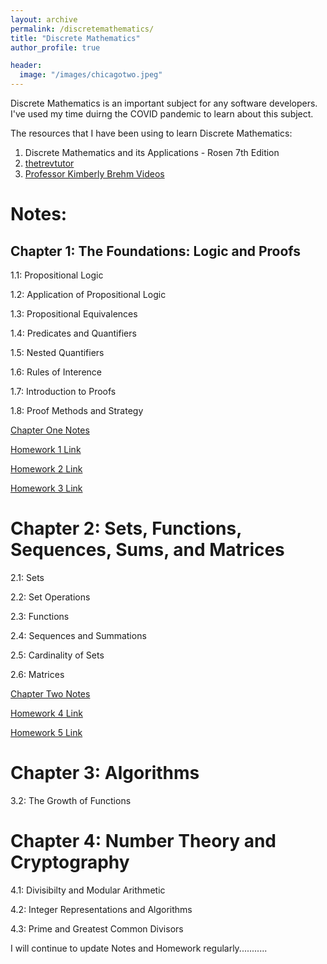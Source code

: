 ```yaml
---
layout: archive
permalink: /discretemathematics/
title: "Discrete Mathematics"
author_profile: true

header:
  image: "/images/chicagotwo.jpeg"
---
```



Discrete Mathematics is an important subject for any software developers. I've used my time duirng the COVID pandemic to learn about this subject. 

The resources that I have been using to learn Discrete Mathematics:

1. Discrete Mathematics and its Applications - Rosen 7th Edition
2. [thetrevtutor](https://trevtutor.com/discretemath/discretemath1/)
3. [Professor Kimberly Brehm Videos](https://www.youtube.com/watch?v=A3Ffwsnad0k&list=PLl-gb0E4MII28GykmtuBXNUNoej-vY5Rz)

# Notes:

## Chapter 1: The Foundations: Logic and Proofs

1.1: Propositional Logic

1.2: Application of Propositional Logic

1.3: Propositional Equivalences

1.4: Predicates and Quantifiers

1.5: Nested Quantifiers

1.6: Rules of Interence

1.7: Introduction to Proofs

1.8: Proof Methods and Strategy

[Chapter One Notes](https://github.com/devinpowers/discrete-mathematics/blob/master/Logic%20and%20Proofs%201.1-1.8.pdf)

[Homework 1 Link](https://github.com/devinpowers/discrete-mathematics/blob/master/Homework%20Problems/CSE%20260%20HW%231.pdf)

[Homework 2 Link](https://github.com/devinpowers/discrete-mathematics/blob/master/Homework%20Problems/CSE%20260%20HW%232.pdf)

[Homework 3 Link](https://github.com/devinpowers/discrete-mathematics/blob/master/Homework%20Problems/CSE%20260%20HW%233.pdf)

# Chapter 2: Sets, Functions, Sequences, Sums, and Matrices

2.1: Sets

2.2: Set Operations

2.3: Functions

2.4: Sequences and Summations

2.5: Cardinality of Sets

2.6: Matrices

[Chapter Two Notes](https://github.com/devinpowers/discrete-mathematics/blob/master/Set%20Theory%20Chapter%202.1-2.6.pdf)

[Homework 4 Link](https://github.com/devinpowers/discrete-mathematics/blob/master/Homework%20Problems/CSE%20260%20HW%234.pdf)

[Homework 5 Link](https://github.com/devinpowers/discrete-mathematics/blob/master/Homework%20Problems/CSE%20260%20HW%235.pdf)

# Chapter 3: Algorithms

3.2: The Growth of Functions

# Chapter 4: Number Theory and Cryptography

4.1: Divisibilty and Modular Arithmetic

4.2: Integer Representations and Algorithms

4.3: Prime and Greatest Common Divisors



I will continue to update Notes and Homework regularly...........

